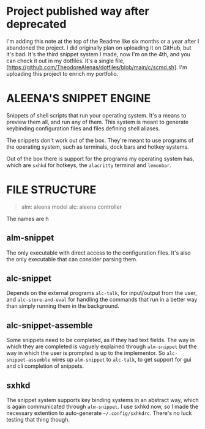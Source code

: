 # Project published way after deprecated

I'm adding this note at the top of the Readme
like six months or a year after I abandoned the project.
I did originally plan on uploading it on GitHub,
but it's bad. It's the third snippet system I made,
now I'm on the 4th, and you can check it out in my dotfiles.
It's a single file,
[https://github.com/TheodoreAlenas/dotfiles/blob/main/c/scmd.sh].
I'm uploading this project to enrich my portfolio.

# ALEENA'S SNIPPET ENGINE

Snippets of shell scripts that run your operating system.
It's a means to preview them all, and run any of them.
This system is meant to generate keybinding configuration
files and files defining shell aliases.

The snippets don't work out of the box. They're meant to use
programs of the operating system, such as terminals, dock bars
and hotkey systems.

Out of the box there is support for the programs my operating
system has, which are `sxhkd` for hotkeys, the `alacritty`
terminal and `lemonbar`.

# FILE STRUCTURE

> alm: aleena model
> alc: aleena controller

The names are h

## alm-snippet

The only executable with direct access to the configuration files.
It's also the only executable that can consider parsing them.

## alc-snippet

Depends on the external programs `alc-talk`, for input/output from
the user, and `alc-store-and-eval` for handling the commands that
run in a better way than simply running them in the background.

## alc-snippet-assemble

Some snippets need to be completed, as if they had text fields.
The way in which they are completed is vaguely explained through
`alm-snippet` but the way in which the user is prompted is up to
the implementor. So `alc-snippet-assemble` wires up `alm-snippet`
to `alc-talk`, to get support for gui and cli completion of
snippets.

## sxhkd

The snippet system supports key binding systems in an abstract
way, which is again communicated through `alm-snippet`. I use
sxhkd now, so I made the necessary extention to auto-generate
`~/.config/sxhkdrc`. There's no luck testing that thing though.
